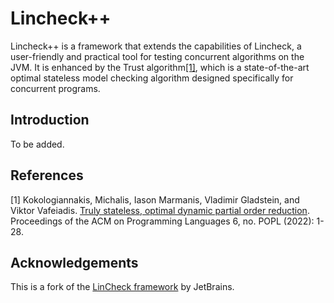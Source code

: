 # Lincheck++

Lincheck++ is a framework that extends the capabilities of Lincheck, a user-friendly and practical tool for testing concurrent algorithms on the JVM. It is enhanced by the Trust algorithm[[1]](#1), which is a state-of-the-art optimal stateless model checking algorithm designed specifically for concurrent programs.

## Introduction

To be added.

## References
<a id="1">[1]</a> 
Kokologiannakis, Michalis, Iason Marmanis, Vladimir Gladstein, and Viktor Vafeiadis.
[Truly stateless, optimal dynamic partial order reduction](https://plv.mpi-sws.org/genmc/popl2022-trust.pdf).
Proceedings of the ACM on Programming Languages 6, no. POPL (2022): 1-28.

## Acknowledgements

This is a fork of the [LinCheck framework](https://github.com/JetBrains/lincheck) by JetBrains.
